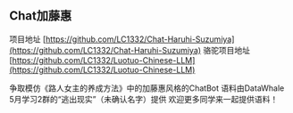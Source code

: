 ## Chat加藤惠

项目地址 [https://github.com/LC1332/Chat-Haruhi-Suzumiya](https://github.com/LC1332/Chat-Haruhi-Suzumiya)
骆驼项目地址 [https://github.com/LC1332/Luotuo-Chinese-LLM](https://github.com/LC1332/Luotuo-Chinese-LLM)

争取模仿《路人女主的养成方法》中的加藤惠风格的ChatBot
语料由DataWhale 5月学习2群的“逃出现实”（未确认名字）提供
欢迎更多同学来一起提供语料！